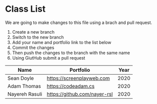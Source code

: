 # Class List

We are going to make changes to this file using a brach and pull request.

1. Create a new branch
2. Switch to the new branch
3. Add your name and portfolio link to the list below
4. Commit the changes
5. Then push the changes to the branch with the same name
6. Using GiutHub submit a pull request

| Name           | Portfolio                    | Year |
| -------------- | ---------------------------- | ---- |
| Sean Doyle     | https://screenplayweb.com    | 2020 |
| Adam Thomas    | https://codeadam.cs          | 2020 |
| Nayereh Rasuli | https://github.com/nayer-rsl | 2020 |

